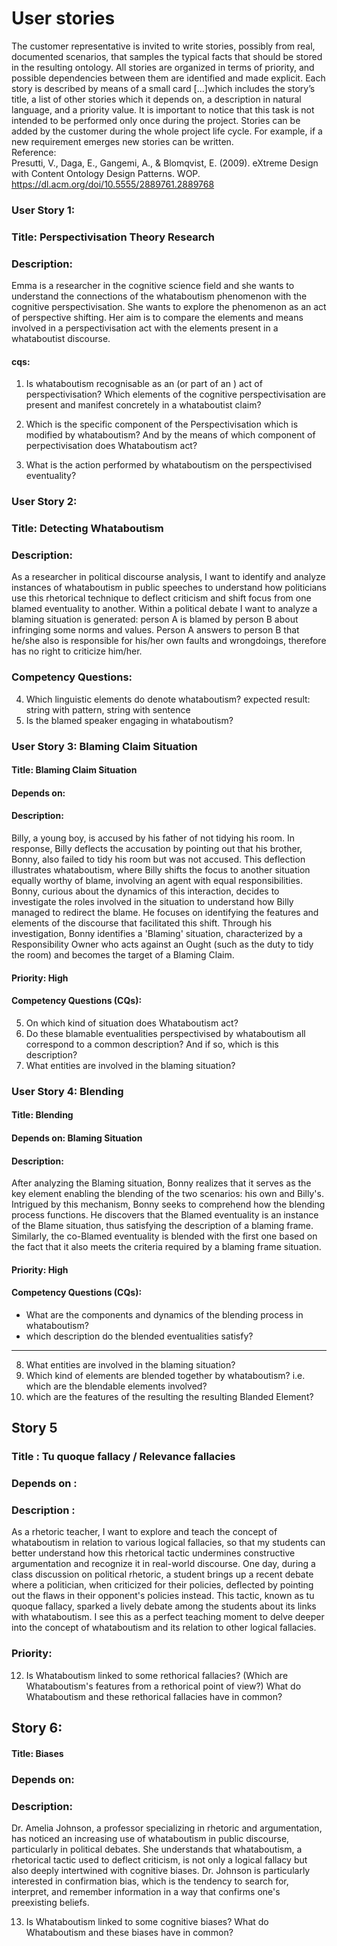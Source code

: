 # User stories
The customer representative is invited to write stories, possibly from real, documented scenarios, that samples the typical facts that should be stored in the resulting ontology. All stories
are organized in terms of priority, and possible dependencies between them are
identified and made explicit. Each story is described by means of a small card [...]which includes the story’s title, a list of other stories which it depends on, a description in natural language, and a priority value. It is important to notice that this task is not intended to be performed
only once during the project. Stories can be added by the customer during the
whole project life cycle. For example, if a new requirement emerges new stories
can be written.
<br>
Reference:<br>
Presutti, V., Daga, E., Gangemi, A., & Blomqvist, E. (2009). eXtreme Design with Content Ontology Design Patterns. WOP.  https://dl.acm.org/doi/10.5555/2889761.2889768



### User Story 1:

### Title: Perspectivisation Theory Research
### Description:
Emma is a researcher in the cognitive science field and she wants to understand the connections of the whataboutism phenomenon with the cognitive perspectivisation. She wants to explore the phenomenon as an act of perspective shifting. Her aim is to compare the elements and means involved in a perspectivisation act with the elements present in a whataboutist discourse.

#### cqs: 
1.  Is whataboutism recognisable as an (or part of an ) act of perspectivisation? Which elements of the cognitive perspectivisation are present and manifest concretely in a whataboutist claim?

2. Which is the specific component of the Perspectivisation which is modified by whataboutism? And by the means of which component of perpectivisation does Whataboutism act?

3. What is the action performed by whataboutism on the perspectivised eventuality?


### User Story 2: 
### Title: Detecting Whataboutism 
### Description:

As a researcher in political discourse analysis, I want to identify and analyze instances of whataboutism in public speeches to understand how politicians use this rhetorical technique to deflect criticism and shift focus from one blamed eventuality to another.
Within a political debate I want to analyze a blaming situation is generated: person A is blamed by person B about infringing some norms and values. Person A answers to person B that he/she also is responsible for his/her own faults and wrongdoings, therefore has no right to criticize him/her.


### Competency Questions:
4. Which linguistic elements do denote whataboutism?
expected result: string with pattern, string with sentence
11. Is the blamed speaker engaging in whataboutism?
### User Story 3: Blaming Claim Situation

#### Title: Blaming Claim Situation
#### Depends on: 
#### Description:

Billy, a young boy, is accused by his father of not tidying his room. In response, Billy deflects the accusation by pointing out that his brother, Bonny, also failed to tidy his room but was not accused. This deflection illustrates whataboutism, where Billy shifts the focus to another situation equally worthy of blame, involving an agent with equal responsibilities.
Bonny, curious about the dynamics of this interaction, decides to investigate the roles involved in the situation to understand how Billy managed to redirect the blame. He focuses on identifying the features and elements of the discourse that facilitated this shift. Through his investigation, Bonny identifies a 'Blaming' situation, characterized by a Responsibility Owner who acts against an Ought (such as the duty to tidy the room) and becomes the target of a Blaming Claim.

#### Priority: High

#### Competency Questions (CQs):
5. On which kind of situation does Whataboutism act?
6.  Do these blamable eventualities perspectivised by whataboutism all correspond to a common description? And if so, which is this description?
7. What entities are involved in the blaming situation?
### User Story 4: Blending

#### Title: Blending
#### Depends on: Blaming Situation
#### Description:

After analyzing the Blaming situation, Bonny realizes that it serves as the key element enabling the blending of the two scenarios: his own and Billy's. Intrigued by this mechanism, Bonny seeks to comprehend how the blending process functions. He discovers that the Blamed eventuality is an instance of the Blame situation, thus satisfying the description of a blaming frame. Similarly, the co-Blamed eventuality is blended with the first one based on the fact that it also meets the criteria required by a blaming frame situation.

#### Priority: High

#### Competency Questions (CQs):
- What are the components and dynamics of the blending process in whataboutism?
- which description do the blended eventualities satisfy?
---------
8. What entities are involved in the blaming situation?
9. Which kind of elements are blended together by whataboutism? i.e. which are the blendable elements involved?
10. which are the features of the resulting the resulting Blanded Element?

## Story 5
### Title : Tu quoque fallacy / Relevance fallacies
### Depends on : 

### Description :

As a rhetoric teacher, I want to explore and teach the concept of whataboutism in relation to various logical fallacies, so that my students can better understand how this rhetorical tactic undermines constructive argumentation and recognize it in real-world discourse. One day, during a class discussion on political rhetoric, a student brings up a recent debate where a politician, when criticized for their policies, deflected by pointing out the flaws in their opponent's policies instead. This tactic, known as tu quoque fallacy, sparked a lively debate among the students about its links with whataboutism. I see this as a perfect teaching moment to delve deeper into the concept of whataboutism and its relation to other logical fallacies.

### Priority:

12. Is Whataboutism linked to some rethorical fallacies? (Which are Whataboutism's features from a rethorical point of view?) What do Whataboutism and these rethorical fallacies have in common?


## Story 6: 
#### Title: Biases
### Depends on:
### Description:
Dr. Amelia Johnson, a professor specializing in rhetoric and argumentation, has noticed an increasing use of whataboutism in public discourse, particularly in political debates. She understands that whataboutism, a rhetorical tactic used to deflect criticism, is not only a logical fallacy but also deeply intertwined with cognitive biases. Dr. Johnson is particularly interested in confirmation bias, which is the tendency to search for, interpret, and remember information in a way that confirms one's preexisting beliefs.

13. Is Whataboutism linked to some cognitive biases? What do Whataboutism and these biases have in common?





